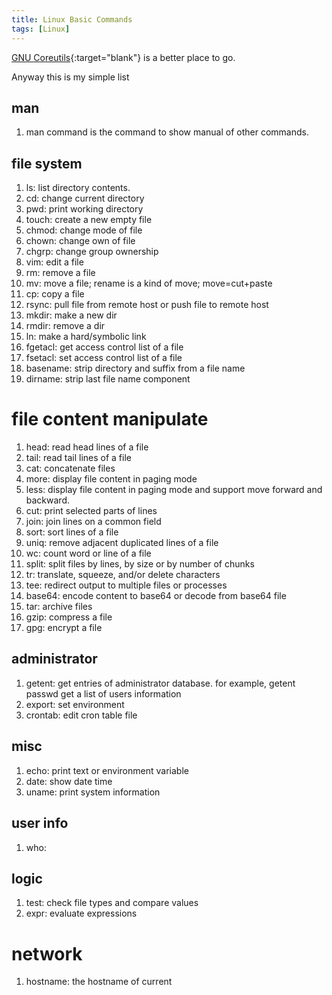 ```yaml
---
title: Linux Basic Commands
tags: [Linux]
---
```


[GNU Coreutils](https://www.gnu.org/software/coreutils/manual/html_node/index.html){:target="blank"} is a better place to go.

Anyway this is my simple list

## man
1. man command is the command to show manual of other commands.

## file system

1. ls:      list directory contents. 
1. cd:      change current directory
1. pwd:     print working directory
1. touch:   create a new empty file
1. chmod:   change mode of file
1. chown:   change own of file
1. chgrp:   change group ownership
1. vim:     edit a file
1. rm:      remove a file
1. mv:      move a file; rename is a kind of move; move=cut+paste
1. cp:      copy a file
1. rsync:   pull file from remote host or push file to remote host
1. mkdir:   make a new dir
1. rmdir:   remove a dir
1. ln:      make a hard/symbolic link
1. fgetacl: get access control list of a file
1. fsetacl: set access control list of a file
1. basename: strip directory and suffix from a file name
1. dirname: strip last file name component

# file content manipulate
1. head: read head lines of a file
1. tail: read tail lines of a file
1. cat:  concatenate files
1. more: display file content in paging mode
1. less: display file content in paging mode and support move forward and backward.
1. cut:  print selected parts of lines
1. join: join lines on a common field
1. sort: sort lines of a file
1. uniq: remove adjacent duplicated lines of a file
1. wc: count word or line of a file
1. split: split files by lines, by size or by number of chunks
1. tr: translate, squeeze, and/or delete characters
1. tee: redirect output to multiple files or processes
1. base64: encode content to base64 or decode from base64 file
1. tar: archive files
1. gzip: compress a file 
1. gpg: encrypt a file

## administrator

1. getent: get entries of administrator database. for example, getent passwd get a list of users information
1. export: set environment
1. crontab: edit cron table file
## misc

1. echo: print text or environment variable
1. date: show date time
1. uname: print system information


## user info
1. who:

## logic
1. test: check file types and compare values
1. expr: evaluate expressions

# network
1. hostname: the hostname of current 
